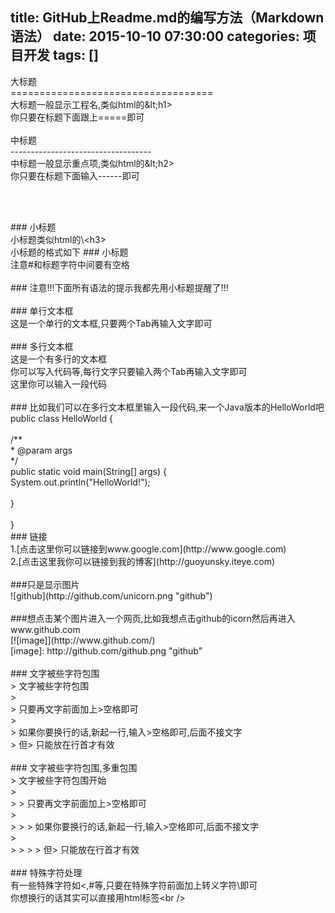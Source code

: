 title: GitHub上Readme.md的编写方法（Markdown语法）
date: 2015-10-10 07:30:00
categories: 项目开发
tags: []
---
大标题 <br />
=================================== <br />
大标题一般显示工程名,类似html的\&lt;h1&gt;<br />
你只要在标题下面跟上=====即可 <br />
<br />
中标题 <br />
----------------------------------- <br />
中标题一般显示重点项,类似html的\&lt;h2&gt;<br />
你只要在标题下面输入------即可 <br />
<p>
	<!--more-->
</p>
<p>
	<br />
</p>
<br />
### 小标题 <br />
小标题类似html的\&lt;h3&gt;<br />
小标题的格式如下 ### 小标题<br />
注意#和标题字符中间要有空格 <br />
<br />
### 注意!!!下面所有语法的提示我都先用小标题提醒了!!! <br />
<br />
### 单行文本框 <br />
这是一个单行的文本框,只要两个Tab再输入文字即可 <br />
<br />
### 多行文本框 <br />
这是一个有多行的文本框 <br />
你可以写入代码等,每行文字只要输入两个Tab再输入文字即可 <br />
这里你可以输入一段代码 <br />
<br />
### 比如我们可以在多行文本框里输入一段代码,来一个Java版本的HelloWorld吧 <br />
public class HelloWorld { <br />
<br />
/** <br />
* @param args <br />
*/ <br />
public static void main(String[] args) { <br />
System.out.println("HelloWorld!"); <br />
<br />
} <br />
<br />
} <br />
### 链接 <br />
1.[点击这里你可以链接到www.google.com](http://www.google.com)<br />
2.[点击这里我你可以链接到我的博客](http://guoyunsky.iteye.com)<br />
<br />
###只是显示图片 <br />
![github](http://github.com/unicorn.png "github") <br />
<br />
###想点击某个图片进入一个网页,比如我想点击github的icorn然后再进入www.github.com <br />
[![image]](http://www.github.com/) <br />
[image]: http://github.com/github.png "github" <br />
<br />
### 文字被些字符包围 <br />
&gt; 文字被些字符包围 <br />
&gt; <br />
&gt; 只要再文字前面加上&gt;空格即可 <br />
&gt; <br />
&gt; 如果你要换行的话,新起一行,输入&gt;空格即可,后面不接文字 <br />
&gt; 但&gt; 只能放在行首才有效 <br />
<br />
### 文字被些字符包围,多重包围 <br />
&gt; 文字被些字符包围开始 <br />
&gt; <br />
&gt; &gt; 只要再文字前面加上&gt;空格即可 <br />
&gt; <br />
&gt; &gt; &gt; 如果你要换行的话,新起一行,输入&gt;空格即可,后面不接文字 <br />
&gt; <br />
&gt; &gt; &gt; &gt; 但&gt; 只能放在行首才有效 <br />
<br />
### 特殊字符处理 <br />
有一些特殊字符如&lt;,#等,只要在特殊字符前面加上转义字符\即可<br />
你想换行的话其实可以直接用html标签&lt;br /&gt;<br />